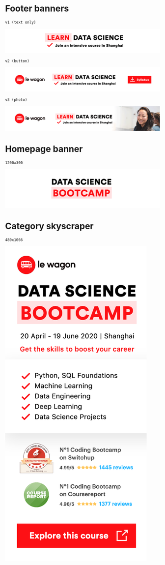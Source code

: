# Footer banners

```
v1 (text only)
```

![](Banner-homepage.gif)


```
v2 (button)
```

![](Banner-homepage-v2.gif)


```
v3 (photo)
```

![](Banner-homepage-photo.gif)

# Homepage banner

```
1200x300
```

![](Wehustle-homepage.gif)


# Category skyscraper


```
480x1066
```

![](WeHustle-vertical.png)
